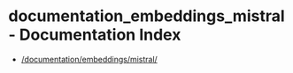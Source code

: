 # documentation_embeddings_mistral - Documentation Index

- [/documentation/embeddings/mistral/](./_documentation_embeddings_mistral_.md)
